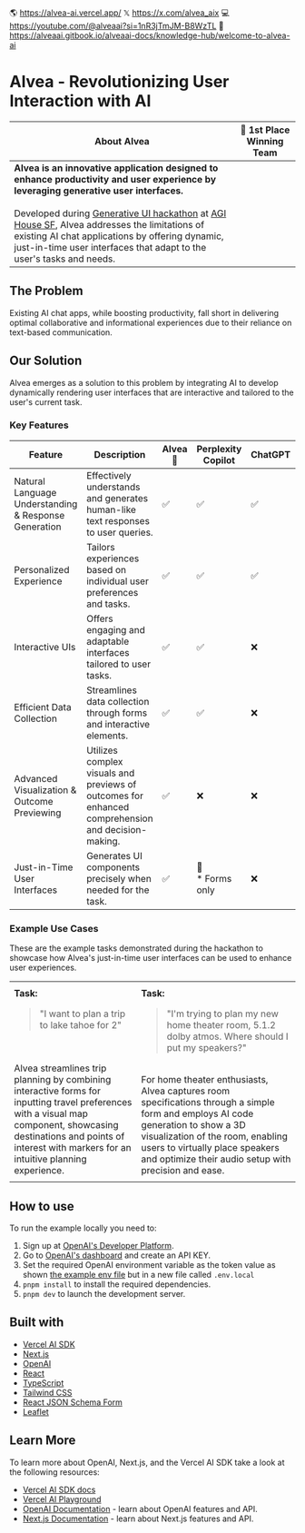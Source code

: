 🌎 https://alvea-ai.vercel.app/
𝕏  https://x.com/alvea_aix
💻 https://youtube.com/@alveaai?si=1nR3jTmJM-B8WzTL
📄 https://alveaai.gitbook.io/alveaai-docs/knowledge-hub/welcome-to-alvea-ai

# Alvea - Revolutionizing User Interaction with AI

| About Alvea | 🥇 1st Place Winning Team |
| --- | --- |
| **Alvea is an innovative application designed to enhance productivity and user experience by leveraging generative user interfaces.**<br/><br/>Developed during [Generative UI hackathon](https://partiful.com/e/1antxX3cgLArJFGRNKg4) at [AGI House SF](https://agihouse.ai/), Alvea addresses the limitations of existing AI chat applications by offering dynamic, just-in-time user interfaces that adapt to the user's tasks and needs. |   |

## The Problem

Existing AI chat apps, while boosting productivity, fall short in delivering optimal collaborative and informational experiences due to their reliance on text-based communication.

## Our Solution

Alvea emerges as a solution to this problem by integrating AI to develop dynamically rendering user interfaces that are interactive and tailored to the user's current task.

### Key Features

<!-- - **Dynamic User Interfaces:** Unlike static interfaces, Alvea's UIs are interactive and adapt based on the input, providing a more efficient way to convey information and extract user preferences.
- **Visual Components:** Alvea incorporates appropriate visual components for task accomplishment, allowing for a collaboration between the AI and the user that surpasses traditional text-based interactions.
- **Customized Experience:** Focused on delivering the best customer experience, Alvea enables language models to visualize and communicate in the most effective way for every task. -->

| Feature | Description | Alvea🌟 | Perplexity Copilot | ChatGPT | Specialized Task Apps |
|---------|-------------|-------|---------------------|---------|-----------------------|
| Natural Language Understanding & Response Generation | Effectively understands and generates human-like text responses to user queries. | ✅ | ✅ | ✅ | ❌ |
| Personalized Experience | Tailors experiences based on individual user preferences and tasks. | ✅ | ✅ | ✅ | ❌ |
| Interactive UIs | Offers engaging and adaptable interfaces tailored to user tasks. | ✅ | ✅ | ❌ | ✅ |
| Efficient Data Collection | Streamlines data collection through forms and interactive elements. | ✅ | ✅ | ❌ | ✅ |
| Advanced Visualization & Outcome Previewing | Utilizes complex visuals and previews of outcomes for enhanced comprehension and decision-making. | ✅ | ❌ | ❌ | ✅ |
| Just-in-Time User Interfaces | Generates UI components precisely when needed for the task. | ✅ | 🔶<br/>* Forms only | ❌ | ❌ |


### Example Use Cases

These are the example tasks demonstrated during the hackathon to showcase how Alvea's just-in-time user interfaces can be used to enhance user experiences.

<table>
  <tr>
    <th>
        <a
        Trip Planning
        </a>
    </th>
    <th colspan="2">
        <a 
        Home Theater Setup
        </a>
    </th>
  </tr>
  <tr>
    <td>
    <strong>Task:</strong>
    <blockquote>"I want to plan a trip to lake tahoe for 2"</blockquote>
    <br/><br/>
    Alvea streamlines trip planning by combining interactive forms for inputting travel preferences with a visual map component, showcasing destinations and points of interest with markers for an intuitive planning experience.
    </td>
    <td colspan="2">
    <strong>Task:</strong>
    <blockquote>"I'm trying to plan my new home theater room, 5.1.2 dolby atmos. Where should I put my speakers?"</blockquote>
    <br/>
    For home theater enthusiasts, Alvea captures room specifications through a simple form and employs AI code generation to show a 3D visualization of the room, enabling users to virtually place speakers and optimize their audio setup with precision and ease.
    </td>
  </tr>
  <tr>
    <td>
      <a
        <img width="2045" alt="image" src="https://github.com/Glavin001/Alvea-AI/assets/1885333/452271f0-2a52-403e-b5f4-6c27c9d678aa">
      </a>
    </td>
    <td>
        <a
            <img width="384" alt="image" src="https://github.com/Glavin001/Alvea-AI/assets/1885333/6afcd6f9-8fd2-43e3-acff-3f0f9a43afa7">
        </a>
    </td>
    <td>
        <a 
            <img width="1449" alt="image" src="https://github.com/Glavin001/Alvea-AI/assets/1885333/6c76ce47-4ca6-4372-80ec-4a4581ff1b15">
        </a>
    </td>
  </tr>
</table>


## How to use

To run the example locally you need to:

1. Sign up at [OpenAI's Developer Platform](https://platform.openai.com/signup).
2. Go to [OpenAI's dashboard](https://platform.openai.com/account/api-keys) and create an API KEY.
3. Set the required OpenAI environment variable as the token value as shown [the example env file](./.env.local.example) but in a new file called `.env.local`
4. `pnpm install` to install the required dependencies.
5. `pnpm dev` to launch the development server.

## Built with

- [Vercel AI SDK](https://sdk.vercel.ai/docs)
- [Next.js](https://nextjs.org/)
- [OpenAI](https://openai.com)
- [React](https://reactjs.org/)
- [TypeScript](https://www.typescriptlang.org/)
- [Tailwind CSS](https://tailwindcss.com/)
- [React JSON Schema Form](https://github.com/rjsf-team/react-jsonschema-form)
- [Leaflet](https://leafletjs.com/)

## Learn More

To learn more about OpenAI, Next.js, and the Vercel AI SDK take a look at the following resources:

- [Vercel AI SDK docs](https://sdk.vercel.ai/docs)
- [Vercel AI Playground](https://play.vercel.ai)
- [OpenAI Documentation](https://platform.openai.com/docs) - learn about OpenAI features and API.
- [Next.js Documentation](https://nextjs.org/docs) - learn about Next.js features and API.
